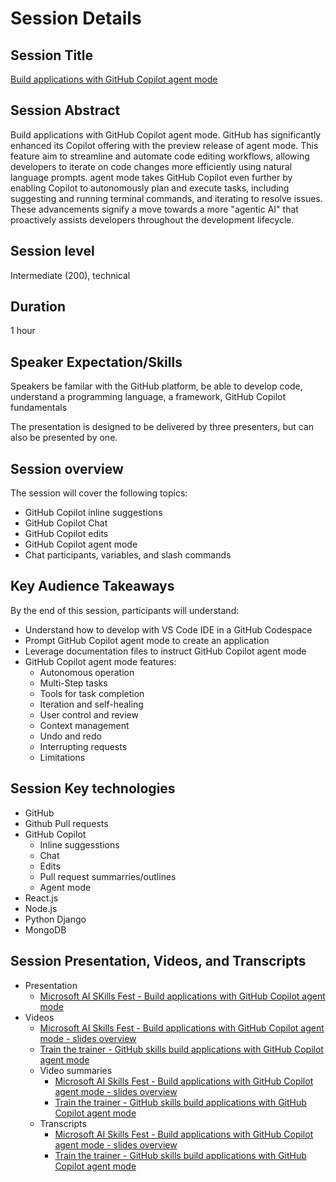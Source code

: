# Session Details

## Session Title

[Build applications with GitHub Copilot agent mode](https://learn.microsoft.com/en-us/training/modules/github-copilot-agent-mod)

## Session Abstract

Build applications with GitHub Copilot agent mode. GitHub has significantly enhanced its Copilot offering with the preview release of agent mode. This feature aim to streamline and automate code editing workflows, allowing developers to iterate on code changes more efficiently using natural language prompts. agent mode takes GitHub Copilot even further by enabling Copilot to autonomously plan and execute tasks, including suggesting and running terminal commands, and iterating to resolve issues. These advancements signify a move towards a more "agentic AI" that proactively assists developers throughout the development lifecycle.

## Session level

Intermediate (200), technical

## Duration

1 hour

## Speaker Expectation/Skills

Speakers be familar with the GitHub platform, be able to develop code, understand a programming language, a framework,
GitHub Copilot fundamentals

The presentation is designed to be delivered by three presenters, but can also be presented by one.

## Session overview

The session will cover the following topics:

- GitHub Copilot inline suggestions
- GitHub Copilot Chat
- GitHub Copilot edits
- GitHub Copilot agent mode
- Chat participants, variables, and slash commands

## Key Audience Takeaways

By the end of this session, participants will understand:

- Understand how to develop with VS Code IDE in a GitHub Codespace
- Prompt GitHub Copilot agent mode to create an application
- Leverage documentation files to instruct GitHub Copilot agent mode
- GitHub Copilot agent mode features:​
  - Autonomous operation
  - Multi-Step tasks
  - Tools for task completion
  - Iteration and self-healing
  - User control and review
  - Context management
  - Undo and redo
  - Interrupting requests
  - Limitations

## Session Key technologies

- GitHub
- Github Pull requests
- GitHub Copilot
  - Inline suggesstions
  - Chat
  - Edits
  - Pull request summarries/outlines
  - Agent mode
- React.js
- Node.js
- Python Django
- MongoDB

## Session Presentation, Videos, and Transcripts

- Presentation
  - [Microsoft AI SKills Fest - Build applications with GitHub Copilot agent mode](../assets/build_applications_w_github_copilot/Microsoft%20AI%20SKills%20Fest%20-%20Build%20applications%20with%20GitHub%20Copilot%20agent%20mode.pptx)
- Videos
  - [Microsoft AI Skills Fest - Build applications with GitHub Copilot agent mode - slides overview](../assets/build_applications_w_github_copilot/Microsoft%20AI%20Skills%20Fest%20-%20Build%20applications%20with%20GitHub%20Copilot%20agent%20mode%20-%20slides%20overview.mp4)
  - [Train the trainer - GitHub skills build applications with GitHub Copilot agent mode](https://microsoft-my.sharepoint.com/:v:/p/arilivigni/EdOgrrmjzpdFhIAvjRSDdQsBa4U3AfBOIQqq0ujz-4rdHQ?nav=eyJyZWZlcnJhbEluZm8iOnsicmVmZXJyYWxBcHAiOiJPbmVEcml2ZUZvckJ1c2luZXNzIiwicmVmZXJyYWxBcHBQbGF0Zm9ybSI6IldlYiIsInJlZmVycmFsTW9kZSI6InZpZXciLCJyZWZlcnJhbFZpZXciOiJNeUZpbGVzTGlua0NvcHkifX0&e=OaTRaC)
  - Video summaries
    - [Microsoft AI Skills Fest - Build applications with GitHub Copilot agent mode - slides overview](../assets/build_applications_w_github_copilot/Microsoft%20AI%20Skills%20Fest%20-%20Build%20applications%20with%20GitHub%20Copilot%20agent%20mode%20-%20slides%20overview.pdf)
    - [Train the trainer - GitHub skills build applications with GitHub Copilot agent mode](../assets/build_applications_w_github_copilot/train-the-trainer-github-skills-build-applications-w-copilot-agent-mode.pdf)
  - Transcripts
    - [Microsoft AI Skills Fest - Build applications with GitHub Copilot agent mode - slides overview](../assets/build_applications_w_github_copilot/Microsoft%20AI%20Skills%20Fest%20-%20Build%20applications%20with%20GitHub%20Copilot%20agent%20mode%20-%20slides%20overview.srt)
    - [Train the trainer - GitHub skills build applications with GitHub Copilot agent mode](../assets/build_applications_w_github_copilot/train-the-trainer-github-skills-build-applications-w-copilot-agent-mode.srt)

